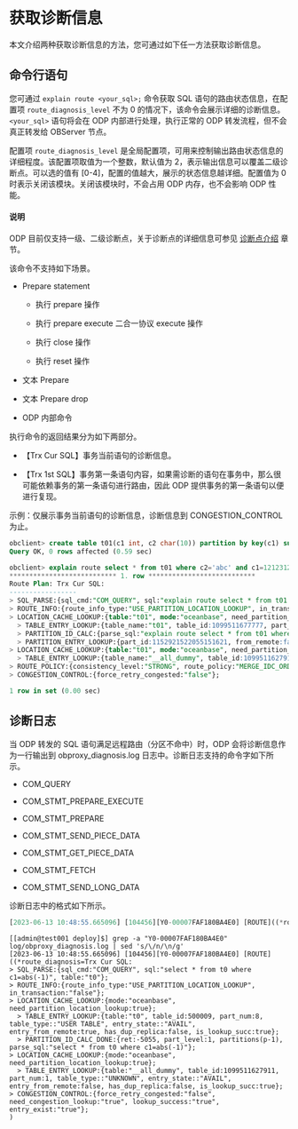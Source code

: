 # 获取诊断信息

本文介绍两种获取诊断信息的方法，您可通过如下任一方法获取诊断信息。

## 命令行语句

您可通过 `explain route <your_sql>;` 命令获取 SQL 语句的路由状态信息，在配置项 `route_diagnosis_level` 不为 0 的情况下，该命令会展示详细的诊断信息。`<your_sql>` 语句将会在 ODP 内部进行处理，执行正常的 ODP 转发流程，但不会真正转发给 OBServer 节点。

配置项 `route_diagnosis_level` 是全局配置项，可用来控制输出路由状态信息的详细程度。该配置项取值为一个整数，默认值为 2，表示输出信息可以覆盖二级诊断点。可以选的值有 [0-4]，配置的值越大，展示的状态信息越详细。配置值为 0 时表示关闭该模块。关闭该模块时，不会占用 ODP 内存，也不会影响 ODP 性能。

<main id="notice" type='explain'>
   <h4>说明</h4>
   <p>ODP 目前仅支持一级、二级诊断点，关于诊断点的详细信息可参见 <a href='./300.diagnosis-point-troubleshooting/100.overview-of-diagnosis-point-troubleshooting.md'>诊断点介绍</a> 章节。</p>
</main>

该命令不支持如下场景。

* Prepare statement
  
  * 执行 prepare 操作
  
  * 执行 prepare execute 二合一协议 execute 操作
  
  * 执行 close 操作
  
  * 执行 reset 操作

* 文本 Prepare

* 文本 Prepare drop

* ODP 内部命令

执行命令的返回结果分为如下两部分。

* 【Trx Cur SQL】事务当前语句的诊断信息。

* 【Trx 1st SQL】事务第一条语句内容，如果需诊断的语句在事务中，那么很可能依赖事务的第一条语句进行路由，因此 ODP 提供事务的第一条语句以便进行复现。

示例：仅展示事务当前语句的诊断信息，诊断信息到 CONGESTION_CONTROL 为止。

```sql
obclient> create table t01(c1 int, c2 char(10)) partition by key(c1) subpartition by key(c2) subpartitions 8 partitions 8;
Query OK, 0 rows affected (0.59 sec)

obclient> explain route select * from t01 where c2='abc' and c1=1212312\G
*************************** 1. row ***************************
Route Plan: Trx Cur SQL:
-----------------
> SQL_PARSE:{sql_cmd:"COM_QUERY", sql:"explain route select * from t01 where c2='abc' and c1=1212312", table:"t01"};
> ROUTE_INFO:{route_info_type:"USE_PARTITION_LOCATION_LOOKUP", in_transaction:"false"};
> LOCATION_CACHE_LOOKUP:{table:"t01", mode:"oceanbase", need_partition_location_lookup:true};
  > TABLE_ENTRY_LOOKUP:{table_name:"t01", table_id:1099511677777, part_num:64, table_type::"USER TABLE", entry_state::"AVAIL", entry_from_remote:false, has_dup_replica:false, is_lookup_succ:true};
  > PARTITION_ID_CALC:{parse_sql:"explain route select * from t01 where c2='abc' and c1=1212312"};
  > PARTITION_ENTRY_LOOKUP:{part_id:1152921522055151621, from_remote:false, has_dup_replica:false, entry_state::"AVAIL", leader:{server:"11.124.5.193:50109", is_dup_replica:false, role:"LEADER", type:"FULL"}};
> LOCATION_CACHE_LOOKUP:{table:"t01", mode:"oceanbase", need_partition_location_lookup:true};
  > TABLE_ENTRY_LOOKUP:{table_name:"__all_dummy", table_id:1099511627911, part_num:1, table_type::"UNKNOWN", entry_state::"AVAIL", entry_from_remote:false, has_dup_replica:false, is_lookup_succ:true};
> ROUTE_POLICY:{consistency_level:"STRONG", route_policy:"MERGE_IDC_ORDER", cur_replica:"{server:"11.124.5.193:50109", is_dup_replica:false, role:"LEADER", type:"FULL"}"};
> CONGESTION_CONTROL:{force_retry_congested:"false"};

1 row in set (0.00 sec)
```

## 诊断日志

当 ODP 转发的 SQL 语句满足远程路由（分区不命中）时，ODP 会将诊断信息作为一行输出到 obproxy_diagnosis.log 日志中。诊断日志支持的命令字如下所示。
<!-- 1. 看到后文提到这些应该属于命令字，所以修改为了命令字
2. 分区不同步和这些命令字条件是不同的情况，可能出现满足命令字条件但不满足分区不命令或者相反的情况么 -->
* COM_QUERY

* COM_STMT_PREPARE_EXECUTE

* COM_STMT_PREPARE

* COM_STMT_SEND_PIECE_DATA

* COM_STMT_GET_PIECE_DATA

* COM_STMT_FETCH

* COM_STMT_SEND_LONG_DATA

诊断日志中的格式如下所示。

```sql
[2023-06-13 10:48:55.665096] [104456][Y0-00007FAF180BA4E0] [ROUTE]((*route_diagnosis=Trx Cur SQL:/n> SQL_PARSE:{sql_cmd:"COM_QUERY", sql:"select * from t0 where c1=abs(-1)", table:"t0"};/n> ROUTE_INFO:{route_info_type:"USE_PARTITION_LOCATION_LOOKUP", in_transaction:"false"};/n> LOCATION_CACHE_LOOKUP:{mode:"oceanbase", need_partition_location_lookup:true};/n  > TABLE_ENTRY_LOOKUP:{table:"t0", table_id:500009, part_num:8, table_type::"USER TABLE", entry_state::"AVAIL", entry_from_remote:true, has_dup_replica:false, is_lookup_succ:true};/n  > PARTITION_ID_CALC_DONE:{ret:-5055, part_level:1, partitions(p-1), parse_sql:"select * from t0 where c1=abs(-1)"};/n> LOCATION_CACHE_LOOKUP:{mode:"oceanbase", need_partition_location_lookup:true};/n  > TABLE_ENTRY_LOOKUP:{table:"__all_dummy", table_id:1099511627911, part_num:1, table_type::"UNKNOWN", entry_state::"AVAIL", entry_from_remote:false, has_dup_replica:false, is_lookup_succ:true};/n> CONGESTION_CONTROL:{force_retry_congested:"false", need_congestion_lookup:"true", lookup_success:"true", entry_exist:"true"};/n)
```

<!-- 再梳理一下
每一行诊断日志对应一个请求，其附带输出了 `trace id`，您可在 `obproxy_digest.log` 日志中通过找到对应请求获取某条语句对应的 `trace id`。获取 `trace id` 后可执行 `grep -a '<some_key_word>' obproxy_diagnosis.log | sed 's/\/n/\n/g'` 命令得到格式化的诊断数据，格式与 `explain route` 命令输出的诊断信息内容一致，示例如下。 -->

```shell
[[admin@test001 deploy]$] grep -a "Y0-00007FAF180BA4E0" log/obproxy_diagnosis.log | sed 's/\/n/\n/g'
[2023-06-13 10:48:55.665096] [104456][Y0-00007FAF180BA4E0] [ROUTE]((*route_diagnosis=Trx Cur SQL:
> SQL_PARSE:{sql_cmd:"COM_QUERY", sql:"select * from t0 where c1=abs(-1)", table:"t0"};
> ROUTE_INFO:{route_info_type:"USE_PARTITION_LOCATION_LOOKUP", in_transaction:"false"};
> LOCATION_CACHE_LOOKUP:{mode:"oceanbase", need_partition_location_lookup:true};
  > TABLE_ENTRY_LOOKUP:{table:"t0", table_id:500009, part_num:8, table_type::"USER TABLE", entry_state::"AVAIL", entry_from_remote:true, has_dup_replica:false, is_lookup_succ:true};
  > PARTITION_ID_CALC_DONE:{ret:-5055, part_level:1, partitions(p-1), parse_sql:"select * from t0 where c1=abs(-1)"};
> LOCATION_CACHE_LOOKUP:{mode:"oceanbase", need_partition_location_lookup:true};
  > TABLE_ENTRY_LOOKUP:{table:"__all_dummy", table_id:1099511627911, part_num:1, table_type::"UNKNOWN", entry_state::"AVAIL", entry_from_remote:false, has_dup_replica:false, is_lookup_succ:true};
> CONGESTION_CONTROL:{force_retry_congested:"false", need_congestion_lookup:"true", lookup_success:"true", entry_exist:"true"};
)
```
